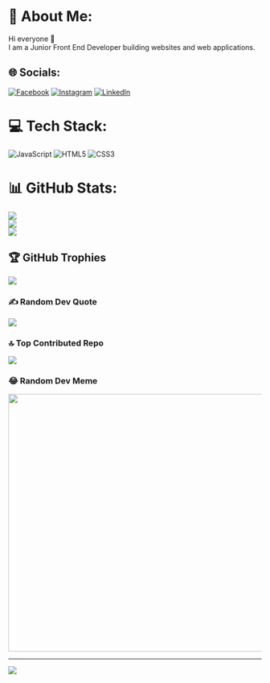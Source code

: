 # 💫 About Me:
Hi  everyone 👋<br>I am a Junior Front End Developer building websites and web applications.


## 🌐 Socials:
[![Facebook](https://img.shields.io/badge/Facebook-%231877F2.svg?logo=Facebook&logoColor=white)](https://facebook.com/https://www.facebook.com/Kerimli.Nihat) [![Instagram](https://img.shields.io/badge/Instagram-%23E4405F.svg?logo=Instagram&logoColor=white)](https://instagram.com/https://www.instagram.com/yunis_karimov/) [![LinkedIn](https://img.shields.io/badge/LinkedIn-%230077B5.svg?logo=linkedin&logoColor=white)](https://linkedin.com/in/https://www.linkedin.com/in/yunis-kerimov-6a77161a0/) 

# 💻 Tech Stack:
![JavaScript](https://img.shields.io/badge/javascript-%23323330.svg?style=for-the-badge&logo=javascript&logoColor=%23F7DF1E) ![HTML5](https://img.shields.io/badge/html5-%23E34F26.svg?style=for-the-badge&logo=html5&logoColor=white) ![CSS3](https://img.shields.io/badge/css3-%231572B6.svg?style=for-the-badge&logo=css3&logoColor=white)
# 📊 GitHub Stats:
![](https://github-readme-stats.vercel.app/api?username=YunisKarimov&theme=dark&hide_border=true&include_all_commits=true&count_private=true)<br/>
![](https://github-readme-streak-stats.herokuapp.com/?user=YunisKarimov&theme=dark&hide_border=true)<br/>
![](https://github-readme-stats.vercel.app/api/top-langs/?username=YunisKarimov&theme=dark&hide_border=true&include_all_commits=true&count_private=true&layout=compact)

## 🏆 GitHub Trophies
![](https://github-profile-trophy.vercel.app/?username=YunisKarimov&theme=radical&no-frame=false&no-bg=false&margin-w=4)

### ✍️ Random Dev Quote
![](https://quotes-github-readme.vercel.app/api?type=horizontal&theme=radical)

### 🔝 Top Contributed Repo
![](https://github-contributor-stats.vercel.app/api?username=YunisKarimov&limit=5&theme=dark&combine_all_yearly_contributions=true)

### 😂 Random Dev Meme
<img src="https://rm.up.railway.app/" width="512px"/>

---
[![](https://visitcount.itsvg.in/api?id=YunisKarimov&icon=0&color=0)](https://visitcount.itsvg.in)

<!-- Proudly created with GPRM ( https://gprm.itsvg.in ) -->
